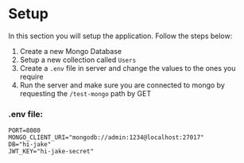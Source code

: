 # Setup
In this section you will setup the application. Follow the steps below:

1. Create a new Mongo Database
2. Setup a new collection called `Users`
3. Create a `.env` file in server and change the values to the ones you require
4. Run the server and make sure you are connected to mongo by requesting the `/test-mongo` path by GET

### .env file:
```
PORT=8080
MONGO_CLIENT_URI="mongodb://admin:1234@localhost:27017"
DB="hi-jake"
JWT_KEY="hi-jake-secret"
```